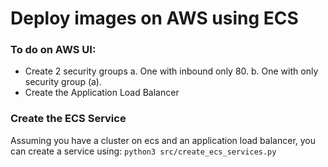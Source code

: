 # Deploy images on AWS using ECS 

### To do on AWS UI: 
- Create 2 security groups 
    a. One with inbound only 80.
    b. One with only security group (a).
- Create the Application Load Balancer

### Create the ECS Service
Assuming you have a cluster on ecs and an application load balancer, you can create a service using:
`python3 src/create_ecs_services.py`


